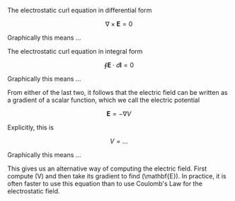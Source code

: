 
The electrostatic curl equation in differential form

$$\nabla\times\mathbf{E} =0$$

Graphically this means ...

The electrostatic curl equation in integral form

$$\oint\mathbf{E}\cdot d\mathbf{l} =0$$

Graphically this means ...

From either of the last two, it follows that the electric field can be written as a gradient of a scalar function, which we call the electric potential

$$\mathbf{E}=-\nabla V$$

Explicitly, this is

$$V=...$$

Graphically this means ...

This gives us an alternative way of computing the electric field. First compute \(V\) and then take its gradient to find \(\mathbf{E}\). In practice, it is often faster to use this equation than to use Coulomb's Law for the electrostatic field.
